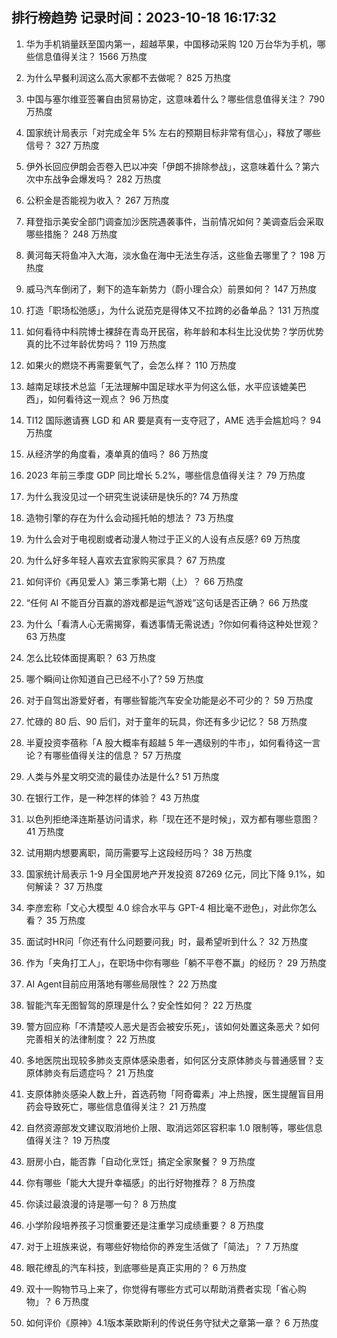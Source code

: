 
## 排行榜趋势 记录时间：2023-10-18 16:17:32
  
  1. 华为手机销量跃至国内第一，超越苹果，中国移动采购 120 万台华为手机，哪些信息值得关注？ 1566 万热度
    
  2. 为什么早餐利润这么高大家都不去做呢？ 825 万热度
    
  3. 中国与塞尔维亚签署自由贸易协定，这意味着什么？哪些信息值得关注？ 790 万热度
    
  4. 国家统计局表示「对完成全年 5% 左右的预期目标非常有信心」，释放了哪些信号？ 327 万热度
    
  5. 伊外长回应伊朗会否卷入巴以冲突「伊朗不排除参战」，这意味着什么？第六次中东战争会爆发吗？ 282 万热度
    
  6. 公积金是否能视为收入？ 267 万热度
    
  7. 拜登指示美安全部门调查加沙医院遇袭事件，当前情况如何？美调查后会采取哪些措施？ 248 万热度
    
  8. 黄河每天将鱼冲入大海，淡水鱼在海中无法生存活，这些鱼去哪里了？ 198 万热度
    
  9. 威马汽车倒闭了，剩下的造车新势力（蔚小理合众）前景如何？ 147 万热度
    
  10. 打造「职场松弛感」，为什么说茄克是得体又不拉跨的必备单品？ 131 万热度
    
  11. 如何看待中科院博士裸辞在青岛开民宿，称年龄和本科生比没优势？学历优势真的比不过年龄优势吗？ 119 万热度
    
  12. 如果火的燃烧不再需要氧气了，会怎么样？ 110 万热度
    
  13. 越南足球技术总监「无法理解中国足球水平为何这么低，水平应该媲美巴西」，如何看待这一观点？ 96 万热度
    
  14. TI12 国际邀请赛 LGD 和 AR 要是真有一支夺冠了，AME 选手会尴尬吗？ 94 万热度
    
  15. 从经济学的角度看，凑单真的值吗？ 86 万热度
    
  16. 2023 年前三季度 GDP 同比增长 5.2%，哪些信息值得关注？ 79 万热度
    
  17. 为什么我没见过一个研究生说读研是快乐的? 74 万热度
    
  18. 造物引擎的存在为什么会动摇托帕的想法？ 73 万热度
    
  19. 为什么会对于电视剧或者动漫人物过于正义的人设有点反感? 69 万热度
    
  20. 为什么好多年轻人喜欢去宜家购买家具？ 67 万热度
    
  21. 如何评价《再见爱人》第三季第七期（上）？ 66 万热度
    
  22. “任何 AI 不能百分百赢的游戏都是运气游戏”这句话是否正确？ 66 万热度
    
  23. 为什么「看清人心无需揭穿，看透事情无需说透」?你如何看待这种处世观？ 63 万热度
    
  24. 怎么比较体面提离职？ 63 万热度
    
  25. 哪个瞬间让你知道自己已经不小了? 59 万热度
    
  26. 对于自驾出游爱好者，有哪些智能汽车安全功能是必不可少的？ 59 万热度
    
  27. 忙碌的 80 后、90 后们，对于童年的玩具，你还有多少记忆？ 58 万热度
    
  28. 半夏投资李蓓称「A 股大概率有超越 5 年一遇级别的牛市」，如何看待这一言论？有哪些值得关注的信息？ 57 万热度
    
  29. 人类与外星文明交流的最佳办法是什么? 51 万热度
    
  30. 在银行工作，是一种怎样的体验？ 43 万热度
    
  31. 以色列拒绝泽连斯基访问请求，称「现在还不是时候」，双方都有哪些意图？ 41 万热度
    
  32. 试用期内想要离职，简历需要写上这段经历吗？ 38 万热度
    
  33. 国家统计局表示 1-9 月全国房地产开发投资 87269 亿元，同比下降 9.1%，如何解读？ 37 万热度
    
  34. 李彦宏称「文心大模型 4.0 综合水平与 GPT-4 相比毫不逊色」，对此你怎么看？ 35 万热度
    
  35. 面试时HR问「你还有什么问题要问我」时，最希望听到什么？ 32 万热度
    
  36. 作为「夹角打工人」，在职场中你有哪些「躺不平卷不赢」的经历？ 29 万热度
    
  37. AI Agent目前应用落地有哪些局限性？ 22 万热度
    
  38. 智能汽车无图智驾的原理是什么？安全性如何？ 22 万热度
    
  39. 警方回应称「不清楚咬人恶犬是否会被安乐死」，该如何处置这条恶犬？如何完善相关的法律制度？ 22 万热度
    
  40. 多地医院出现较多肺炎支原体感染患者，如何区分支原体肺炎与普通感冒？支原体肺炎有后遗症吗？ 21 万热度
    
  41. 支原体肺炎感染人数上升，首选药物「阿奇霉素」冲上热搜，医生提醒盲目用药会导致死亡，哪些信息值得关注？ 21 万热度
    
  42. 自然资源部发文建议取消地价上限、取消远郊区容积率 1.0 限制等，哪些信息值得关注？ 19 万热度
    
  43. 厨房小白，能否靠「自动化烹饪」搞定全家聚餐？ 9 万热度
    
  44. 你有哪些「能大大提升幸福感」的出行好物推荐？ 8 万热度
    
  45. 你读过最浪漫的诗是哪一句？ 8 万热度
    
  46. 小学阶段培养孩子习惯重要还是注重学习成绩重要？ 8 万热度
    
  47. 对于上班族来说，有哪些好物给你的养宠生活做了「简法」？ 7 万热度
    
  48. 眼花缭乱的汽车科技，到底哪些是真正实用的？ 6 万热度
    
  49. 双十一购物节马上来了，你觉得有哪些方式可以帮助消费者实现「省心购物」？ 6 万热度
    
  50. 如何评价《原神》4.1版本莱欧斯利的传说任务守狱犬之章第一章？ 6 万热度
    